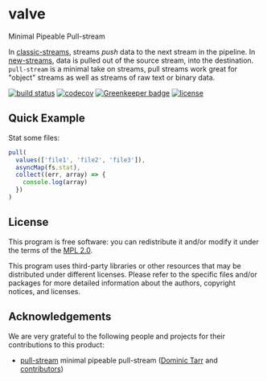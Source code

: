 # valve

Minimal Pipeable Pull-stream

In
[classic-streams](https://github.com/nodejs/node-v0.x-archive/blob/v0.8/doc/api/stream.markdown),
streams _push_ data to the next stream in the pipeline. In
[new-streams](https://github.com/nodejs/node-v0.x-archive/blob/v0.10/doc/api/stream.markdown),
data is pulled out of the source stream, into the destination.  `pull-stream`
is a minimal take on streams, pull streams work great for "object" streams as
well as streams of raw text or binary data.

[![build status](https://secure.travis-ci.org/escapace/valve.png)](https://travis-ci.org/escapace/valve)
[![codecov](https://codecov.io/gh/escapace/valve/branch/master/graph/badge.svg)](https://codecov.io/gh/escapace/valve)
[![Greenkeeper badge](https://badges.greenkeeper.io/escapace/valve.svg)](https://greenkeeper.io/)
[![license](https://img.shields.io/badge/license-Mozilla%20Public%20License%20Version%202.0-blue.svg)]()

## Quick Example

Stat some files:

```js
pull(
  values(['file1', 'file2', 'file3']),
  asyncMap(fs.stat),
  collect((err, array) => {
    console.log(array)
  })
)
```

## License

This program is free software: you can redistribute it and/or modify it under
the terms of the [MPL 2.0](/LICENSE).

This program uses third-party libraries or other resources that may be
distributed under different licenses. Please refer to the specific files and/or
packages for more detailed information about the authors, copyright notices,
and licenses.

## Acknowledgements

We are very grateful to the following people and projects for their
contributions to this product:

* [pull-stream](https://github.com/pull-stream/pull-stream) minimal pipeable pull-stream ([Dominic Tarr](https://github.com/dominictarr) and [contributors](https://github.com/pull-stream/pull-stream/graphs/contributors))
